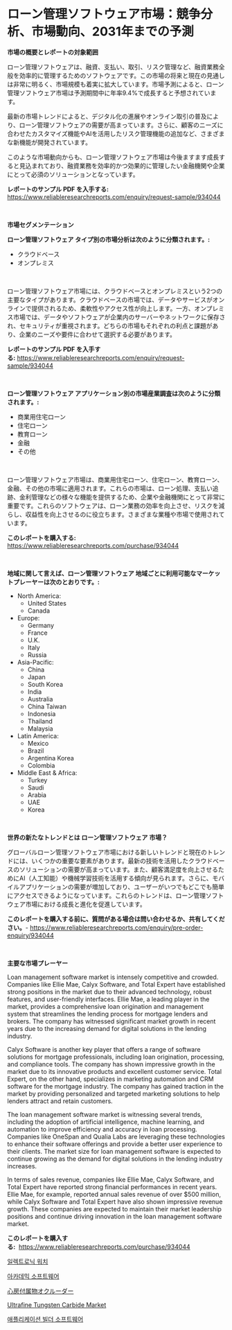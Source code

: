 <p><h1>ローン管理ソフトウェア市場：競争分析、市場動向、2031年までの予測</h1></p><p><strong>市場の概要とレポートの対象範囲</strong></p>
<p><p>ローン管理ソフトウェアは、融資、支払い、取引、リスク管理など、融資業務全般を効率的に管理するためのソフトウェアです。この市場の将来と現在の見通しは非常に明るく、市場規模も着実に拡大しています。市場予測によると、ローン管理ソフトウェア市場は予測期間中に年率9.4%で成長すると予想されています。</p><p>最新の市場トレンドによると、デジタル化の進展やオンライン取引の普及により、ローン管理ソフトウェアの需要が高まっています。さらに、顧客のニーズに合わせたカスタマイズ機能やAIを活用したリスク管理機能の追加など、さまざまな新機能が開発されています。</p><p>このような市場動向からも、ローン管理ソフトウェア市場は今後ますます成長すると見込まれており、融資業務を効率的かつ効果的に管理したい金融機関や企業にとって必須のソリューションとなっています。</p></p>
<p><strong>レポートのサンプル PDF を入手する:</strong> <a href="https://www.reliableresearchreports.com/enquiry/request-sample/934044">https://www.reliableresearchreports.com/enquiry/request-sample/934044</a></p>
<p>&nbsp;</p>
<p><strong>市場セグメンテーション</strong></p>
<p><strong>ローン管理ソフトウェア タイプ別の市場分析は次のように分類されます。:</strong></p>
<p><ul><li>クラウドベース</li><li>オンプレミス</li></ul></p>
<p>&nbsp;</p>
<p><p>ローン管理ソフトウェア市場には、クラウドベースとオンプレミスという2つの主要なタイプがあります。クラウドベースの市場では、データやサービスがオンラインで提供されるため、柔軟性やアクセス性が向上します。一方、オンプレミス市場では、データやソフトウェアが企業内のサーバーやネットワークに保存され、セキュリティが重視されます。どちらの市場もそれぞれの利点と課題があり、企業のニーズや要件に合わせて選択する必要があります。</p></p>
<p><strong>レポートのサンプル PDF を入手する:</strong>&nbsp;<a href="https://www.reliableresearchreports.com/enquiry/request-sample/934044">https://www.reliableresearchreports.com/enquiry/request-sample/934044</a></p>
<p>&nbsp;</p>
<p><strong> ローン管理ソフトウェア アプリケーション別の市場産業調査は次のように分類されます。:</strong></p>
<p><ul><li>商業用住宅ローン</li><li>住宅ローン</li><li>教育ローン</li><li>金融</li><li>その他</li></ul></p>
<p>&nbsp;</p>
<p><p>ローン管理ソフトウェア市場は、商業用住宅ローン、住宅ローン、教育ローン、金融、その他の市場に適用されます。これらの市場は、ローン処理、支払い追跡、金利管理などの様々な機能を提供するため、企業や金融機関にとって非常に重要です。これらのソフトウェアは、ローン業務の効率を向上させ、リスクを減らし、収益性を向上させるのに役立ちます。さまざまな業種や市場で使用されています。</p></p>
<p><strong>このレポートを購入する:</strong>&nbsp; <a href="https://www.reliableresearchreports.com/purchase/934044">https://www.reliableresearchreports.com/purchase/934044</a></p>
<p>&nbsp;</p>
<p><strong>地域に関して言えば、ローン管理ソフトウェア 地域ごとに利用可能なマーケットプレーヤーは次のとおりです。:</strong></p>
<p><ul>
    <li>
        North America:
        <ul>
            <li>United States</li>
            <li>Canada</li>
        </ul>
    </li>
    <li>
        Europe:
        <ul>
            <li>Germany</li>
            <li>France</li>
            <li>U.K.</li>
            <li>Italy</li>
            <li>Russia</li>
        </ul>
    </li>
    <li>
        Asia-Pacific:
        <ul>
            <li>China</li>
            <li>Japan</li>
            <li>South Korea</li>
            <li>India</li>
            <li>Australia</li>
            <li>China Taiwan</li>
            <li>Indonesia</li>
            <li>Thailand</li>
            <li>Malaysia</li>
        </ul>
    </li>
    <li>
        Latin America:
        <ul>
            <li>Mexico</li>
            <li>Brazil</li>
            <li>Argentina Korea</li>
            <li>Colombia</li>
        </ul>
    </li>
    <li>
        Middle East & Africa:
        <ul>
            <li>Turkey</li>
            <li>Saudi</li>
            <li>Arabia</li>
            <li>UAE</li>
            <li>Korea</li>
        </ul>
    </li>
    </ul></p>
<p>&nbsp;</p>
<p><strong>世界の新たなトレンドとは ローン管理ソフトウェア 市場？</strong></p>
<p><p>グローバルローン管理ソフトウェア市場における新しいトレンドと現在のトレンドには、いくつかの重要な要素があります。最新の技術を活用したクラウドベースのソリューションの需要が高まっています。また、顧客満足度を向上させるためにAI（人工知能）や機械学習技術を活用する傾向が見られます。さらに、モバイルアプリケーションの需要が増加しており、ユーザーがいつでもどこでも簡単にアクセスできるようになっています。これらのトレンドは、ローン管理ソフトウェア市場における成長と進化を促進しています。</p></p>
<p><strong>このレポートを購入する前に、質問がある場合は問い合わせるか、共有してください。</strong>- <a href="https://www.reliableresearchreports.com/enquiry/pre-order-enquiry/934044">https://www.reliableresearchreports.com/enquiry/pre-order-enquiry/934044</a></p>
<p>&nbsp;</p>
<p><strong>主要な市場プレーヤー</strong></p>
<p><p>Loan management software market is intensely competitive and crowded. Companies like Ellie Mae, Calyx Software, and Total Expert have established strong positions in the market due to their advanced technology, robust features, and user-friendly interfaces. Ellie Mae, a leading player in the market, provides a comprehensive loan origination and management system that streamlines the lending process for mortgage lenders and brokers. The company has witnessed significant market growth in recent years due to the increasing demand for digital solutions in the lending industry. </p><p>Calyx Software is another key player that offers a range of software solutions for mortgage professionals, including loan origination, processing, and compliance tools. The company has shown impressive growth in the market due to its innovative products and excellent customer service. Total Expert, on the other hand, specializes in marketing automation and CRM software for the mortgage industry. The company has gained traction in the market by providing personalized and targeted marketing solutions to help lenders attract and retain customers.</p><p>The loan management software market is witnessing several trends, including the adoption of artificial intelligence, machine learning, and automation to improve efficiency and accuracy in loan processing. Companies like OneSpan and Qualia Labs are leveraging these technologies to enhance their software offerings and provide a better user experience to their clients. The market size for loan management software is expected to continue growing as the demand for digital solutions in the lending industry increases.</p><p>In terms of sales revenue, companies like Ellie Mae, Calyx Software, and Total Expert have reported strong financial performances in recent years. Ellie Mae, for example, reported annual sales revenue of over $500 million, while Calyx Software and Total Expert have also shown impressive revenue growth. These companies are expected to maintain their market leadership positions and continue driving innovation in the loan management software market.</p></p>
<p><strong>このレポートを購入する:</strong>&nbsp;&nbsp;<a href="https://www.reliableresearchreports.com/purchase/934044">https://www.reliableresearchreports.com/purchase/934044</a></p>
<p><p><a href="https://medium.com/@josephweaver29/%EC%A0%84%EC%9E%90-%EC%8B%9C%EA%B3%84-%EC%8B%9C%EC%9E%A5-%EB%B6%84%EC%84%9D-%EB%B0%8F-%EC%98%88%EC%B8%A1-%EA%B8%B0%EA%B0%84%EC%9D%80-2024%EB%85%84%EB%B6%80%ED%84%B0-2031%EB%85%84%EA%B9%8C%EC%A7%80%EC%9E%85%EB%8B%88%EB%8B%A4-4880c09e76d2">일렉트로닉 워치</a></p><p><a href="https://github.com/idcefvhkdut6/Market-Research-Report-List-1/blob/main/6210372184318.md">아카데믹 소프트웨어</a></p><p><a href="https://medium.com/@deonnorth8/%E5%BF%83%E6%88%BF%E4%BB%98%E5%B1%9E%E7%89%A9%E9%96%89%E9%8E%96%E5%99%A8%E5%B8%82%E5%A0%B4-%E5%B8%82%E5%A0%B4cagr-%E5%B8%82%E5%A0%B4%E5%8B%95%E5%90%91-%E3%81%8A%E3%82%88%E3%81%B3%E6%88%90%E9%95%B7%E6%88%A6%E7%95%A5%E3%81%AB%E3%81%A4%E3%81%84%E3%81%A6%E3%81%AE%E6%B4%9E%E5%AF%9F-353465e28bc5">心房付属物オクルーダー</a></p><p><a href="https://angry-finch-aaf.notion.site/Ultrafine-Tungsten-Carbide-Market-Research-Report-Reveals-The-Latest-Trends-And-Opportunities-of-thi-ba3bd4efe5d646b68cc3bb6dda2c3524">Ultrafine Tungsten Carbide Market</a></p><p><a href="https://github.com/vsap75a286l/Market-Research-Report-List-1/blob/main/1375132184319.md">애플리케이션 빌더 소프트웨어</a></p></p>